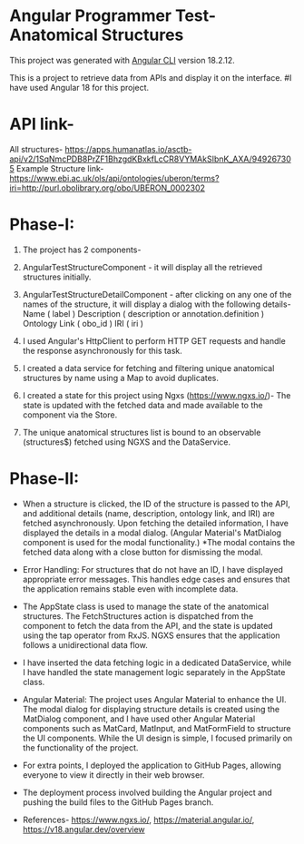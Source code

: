 # Angular Programmer Test- Anatomical Structures

This project was generated with [Angular CLI](https://github.com/angular/angular-cli) version 18.2.12.

This is a project to retrieve data from APIs and display it on the interface.
#I have used Angular 18 for this project.
# API link-
All structures- https://apps.humanatlas.io/asctb-api/v2/1SqNmcPDB8PrZF1BhzgdKBxkfLcCR8VYMAkSIbnK_AXA/949267305
Example Structure link- https://www.ebi.ac.uk/ols/api/ontologies/uberon/terms?iri=http://purl.obolibrary.org/obo/UBERON_0002302

# Phase-I:
1. The project has 2 components-
1. AngularTestStructureComponent - it will display all the retrieved structures initially.
2. AngularTestStructureDetailComponent - after clicking on any one of the names of the structure, it will display a dialog with the following details-
Name ( label )
Description ( description or annotation.definition )
Ontology Link ( obo_id )
IRI ( iri )

2. I used Angular's HttpClient to perform HTTP GET requests and handle the response asynchronously for this task.

3. I created a data service for fetching and filtering unique anatomical structures by name using a Map to avoid duplicates.
4. I created a state for this project using Ngxs (https://www.ngxs.io/)- The state is updated with the fetched data and made available to the component via the Store.
5. The unique anatomical structures list is bound to an observable (structures$) fetched using NGXS and the DataService.

# Phase-II:
- When a structure is clicked, the ID of the structure is passed to the API, and additional details (name, description, ontology link, and IRI) are fetched asynchronously.
Upon fetching the detailed information, I have displayed the details in a modal dialog. (Angular Material's MatDialog component is used for the modal functionality.)
*The modal contains the fetched data along with a close button for dismissing the modal.

- Error Handling: For structures that do not have an ID, I have displayed appropriate error messages. This handles edge cases and ensures that the application remains stable even with incomplete data.

- The AppState class is used to manage the state of the anatomical structures. The FetchStructures action is dispatched from the component to fetch the data from the API, and the state is updated using the tap operator from RxJS. NGXS ensures that the application follows a unidirectional data flow.

- I have inserted the data fetching logic in a dedicated DataService, while I have handled the state management logic separately in the AppState class.

* Angular Material: The project uses Angular Material to enhance the UI. The modal dialog for displaying structure details is created using the MatDialog component, and I have used other Angular Material components such as MatCard, MatInput, and MatFormField to structure the UI components. While the UI design is simple, I focused primarily on the functionality of the project.

- For extra points, I deployed the application to GitHub Pages, allowing everyone to view it directly in their web browser.
- The deployment process involved building the Angular project and pushing the build files to the GitHub Pages branch.

- References- https://www.ngxs.io/, https://material.angular.io/, https://v18.angular.dev/overview